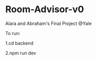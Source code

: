# Room-Advisor-v0
Alara and Abraham's Final Project @Yale

To run:
<p>1.cd backend</p>
<p>2.npm run dev</p>
